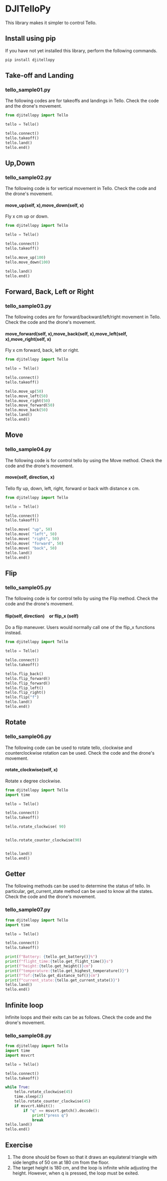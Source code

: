 # DJITelloPy
This library makes it simpler to control Tello.
## Install using pip
If you have not yet installed this library, perform the following commands.

```bash
pip install djitellopy
```
## Take-off and Landing
### tello_sample01.py
The following codes are for takeoffs and landings in Tello.
Check the code and the drone's movement.
```python
from djitellopy import Tello

tello = Tello()

tello.connect()
tello.takeoff()
tello.land()
tello.end()
```

## Up,Down
### tello_sample02.py
The following code is for vertical movement in Tello.
Check the code and the drone's movement.
#### move_up(self, x),move_down(self, x)
Fly x cm up or down.
```python
from djitellopy import Tello

tello = Tello()

tello.connect()
tello.takeoff()

tello.move_up(100)
tello.move_down(100)

tello.land()
tello.end()
```


##  Forward, Back, Left or Right
### tello_sample03.py
The following codes are for forward/backward/left/right movement in Tello.
Check the code and the drone's movement.
#### move_forward(self, x),move_back(self, x),move_left(self, x),move_right(self, x)
Fly x cm forward, back, left or right.

```python
from djitellopy import Tello

tello = Tello()

tello.connect()
tello.takeoff()

tello.move_up(50)
tello.move_left(50)
tello.move_right(50)
tello.move_forward(50)
tello.move_back(50)
tello.land()
tello.end()
```
## Move
### tello_sample04.py
The following code is for control tello by using the Move method.
Check the code and the drone's movement.
#### move(self, direction, x)
Tello fly up, down, left, right, forward or back with distance x cm. 
```python
from djitellopy import Tello

tello = Tello()

tello.connect()
tello.takeoff()

tello.move( "up", 50)
tello.move( "left", 50)
tello.move( "right", 50)
tello.move( "forward", 50)
tello.move( "back", 50)
tello.land()
tello.end()
```
## Flip
###  tello_sample05.py
The following code is for control tello by using the Flip method.
Check the code and the drone's movement.
#### flip(self, direction)　or flip_x (self)
Do a flip maneuver. Users would normally call one of the flip_x functions instead.
```python
from djitellopy import Tello

tello = Tello()

tello.connect()
tello.takeoff()

tello.flip_back()
tello.flip_forward()
tello.flip_forward()
tello.flip_left()
tello.flip_right()
tello.flip("f")
tello.land()
tello.end()
```
## Rotate
### tello_sample06.py
The following code can be used to rotate tello, clockwise and counterclockwise rotation can be used.
Check the code and the drone's movement.
#### rotate_clockwise(self, x)
Rotate x degree clockwise.
```python
from djitellopy import Tello
import time

tello = Tello()

tello.connect()
tello.takeoff()

tello.rotate_clockwise( 90)


tello.rotate_counter_clockwise(90)


tello.land()
tello.end()
```
## Getter
The following methods can be used to determine the status of tello. In particular, get_current_state method can be used to know all the states.
Check the code and the drone's movement.
### tello_sample07.py
```python
from djitellopy import Tello
import time

tello = Tello()

tello.connect()
tello.takeoff()

print(f"Battery: {tello.get_battery()}%")
print(f"flight_time:{tello.get_flight_time()}s")
print(f"height:{tello.get_height()}cm")
print(f"temperature:{tello.get_highest_temperature()}")
print(f"Tof:{tello.get_distance_tof()}cm")
print(f"current_state:{tello.get_current_state()}")
tello.land()
tello.end()
```
## Infinite loop
Infinite loops and their exits can be as follows.
Check the code and the drone's movement.
### tello_sample08.py
```python
from djitellopy import Tello
import time
import msvcrt

tello = Tello()

tello.connect()
tello.takeoff()

while True:
    tello.rotate_clockwise(45)
    time.sleep(2)
    tello.rotate_counter_clockwise(45)
    if msvcrt.kbhit():
        if "q" == msvcrt.getch().decode():
            print("press q")
            break
tello.land()
tello.end()
```
## Exercise
1. The drone should be flown so that it draws an equilateral triangle with side lengths of 50 cm at 180 cm from the floor.
2. The target height is 180 cm, and the loop is infinite while adjusting the height. However, when q is pressed, the loop must be exited.
